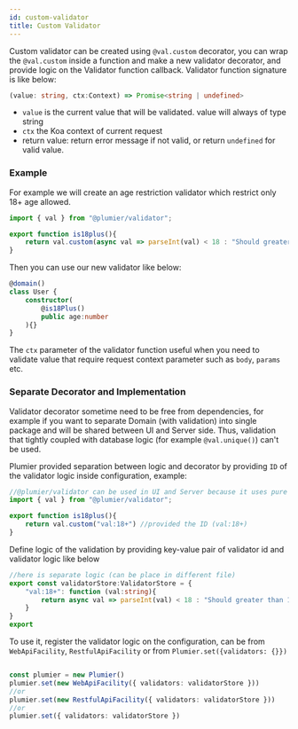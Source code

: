 ```yaml
---
id: custom-validator
title: Custom Validator
---
```


Custom validator can be created using `@val.custom` decorator, you can wrap the `@val.custom` inside a function and make a new validator decorator, and provide logic on the Validator function callback. Validator function signature is like below:

```typescript 
(value: string, ctx:Context) => Promise<string | undefined>
```

* `value` is the current value that will be validated. value will always of type string
* `ctx` the Koa context of current request
* return value: return error message if not valid, or return `undefined` for valid value.

### Example
For example we will create an age restriction validator which restrict only 18+ age allowed.

```typescript
import { val } from "@plumier/validator";

export function is18plus(){
    return val.custom(async val => parseInt(val) < 18 : "Should greater than 18 years old" : undefined)
}
```

Then you can use our new validator like below:

```typescript
@domain()
class User {
    constructor(
        @is18Plus()
        public age:number
    ){}
}
```

The `ctx` parameter of the validator function useful when you need to validate value that require request context parameter such as `body`, `params` etc.

### Separate Decorator and Implementation
Validator decorator sometime need to be free from dependencies, for example if you want to separate Domain (with validation) into single package and will be shared between UI and Server side. Thus, validation that tightly coupled with database logic (for example `@val.unique()`) can't be used.

Plumier provided separation between logic and decorator by providing `ID` of the validator logic inside configuration, example:

```typescript
//@plumier/validator can be used in UI and Server because it uses pure JS code
import { val } from "@plumier/validator";

export function is18plus(){
    return val.custom("val:18+") //provided the ID (val:18+)
}
```

Define logic of the validation by providing key-value pair of validator id and validator logic like below

```typescript
//here is separate logic (can be place in different file)
export const validatorStore:ValidatorStore = {
    "val:18+": function (val:string){
        return async val => parseInt(val) < 18 : "Should greater than 18 years old" : undefined
    }
}
export 
```

To use it, register the validator logic on the configuration, can be from `WebApiFacility`, `RestfulApiFacility` or from `Plumier.set({validators: {}})`

```typescript

const plumier = new Plumier()
plumier.set(new WebApiFacility({ validators: validatorStore }))
//or 
plumier.set(new RestfulApiFacility({ validators: validatorStore }))
//or
plumier.set({ validators: validatorStore })
```
